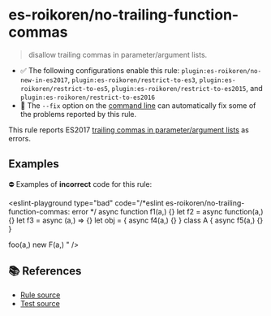 # es-roikoren/no-trailing-function-commas
> disallow trailing commas in parameter/argument lists.

- ✅ The following configurations enable this rule: `plugin:es-roikoren/no-new-in-es2017`, `plugin:es-roikoren/restrict-to-es3`, `plugin:es-roikoren/restrict-to-es5`, `plugin:es-roikoren/restrict-to-es2015`, and `plugin:es-roikoren/restrict-to-es2016`
- 🔧 The `--fix` option on the [command line](https://eslint.org/docs/user-guide/command-line-interface#fixing-problems) can automatically fix some of the problems reported by this rule.

This rule reports ES2017 [trailing commas in parameter/argument lists](https://github.com/tc39/proposal-trailing-function-commas#readme) as errors.

## Examples

⛔ Examples of **incorrect** code for this rule:

<eslint-playground type="bad" code="/*eslint es-roikoren/no-trailing-function-commas: error */
async function f1(a,) {}
let f2 = async function(a,) {}
let f3 = async (a,) =&gt; {}
let obj = { async f4(a,) {} }
class A { async f5(a,) {} }

foo(a,)
new F(a,)
" />

## 📚 References

- [Rule source](https://github.com/roikoren755/eslint-plugin-es/blob/v0.0.1/src/rules/no-trailing-function-commas.ts)
- [Test source](https://github.com/roikoren755/eslint-plugin-es/blob/v0.0.1/tests/src/rules/no-trailing-function-commas.ts)
